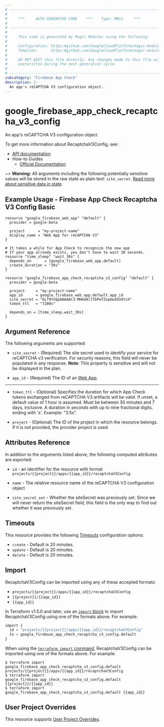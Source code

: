 ```yaml
---
# ----------------------------------------------------------------------------
#
#     ***     AUTO GENERATED CODE    ***    Type: MMv1     ***
#
# ----------------------------------------------------------------------------
#
#     This code is generated by Magic Modules using the following:
#
#     Configuration: https:#github.com/GoogleCloudPlatform/magic-modules/tree/main/mmv1/products/firebaseappcheck/RecaptchaV3Config.yaml
#     Template:      https:#github.com/GoogleCloudPlatform/magic-modules/tree/main/mmv1/templates/terraform/resource.html.markdown.tmpl
#
#     DO NOT EDIT this file directly. Any changes made to this file will be
#     overwritten during the next generation cycle.
#
# ----------------------------------------------------------------------------
subcategory: "Firebase App Check"
description: |-
  An app's reCAPTCHA V3 configuration object.
---
```


# google_firebase_app_check_recaptcha_v3_config

An app's reCAPTCHA V3 configuration object.


To get more information about RecaptchaV3Config, see:

* [API documentation](https://firebase.google.com/docs/reference/appcheck/rest/v1/projects.apps.recaptchaV3Config)
* How-to Guides
    * [Official Documentation](https://firebase.google.com/docs/app-check)

~> **Warning:** All arguments including the following potentially sensitive
values will be stored in the raw state as plain text: `site_secret`.
[Read more about sensitive data in state](https://www.terraform.io/language/state/sensitive-data).

## Example Usage - Firebase App Check Recaptcha V3 Config Basic


```hcl
resource "google_firebase_web_app" "default" {
  provider = google-beta

  project      = "my-project-name"
  display_name = "Web App for reCAPTCHA V3"
}

# It takes a while for App Check to recognize the new app
# If your app already exists, you don't have to wait 30 seconds.
resource "time_sleep" "wait_30s" {
  depends_on      = [google_firebase_web_app.default]
  create_duration = "30s"
}

resource "google_firebase_app_check_recaptcha_v3_config" "default" {
  provider = google-beta

  project     = "my-project-name"
  app_id      = google_firebase_web_app.default.app_id
  site_secret = "6Lf9YnQpAAAAAC3-MHmdAllTbPwTZxpUw5d34YzX"
  token_ttl   = "7200s"

  depends_on = [time_sleep.wait_30s]
}
```

## Argument Reference

The following arguments are supported:


* `site_secret` -
  (Required)
  The site secret used to identify your service for reCAPTCHA v3 verification.
  For security reasons, this field will never be populated in any response.
  **Note**: This property is sensitive and will not be displayed in the plan.

* `app_id` -
  (Required)
  The ID of an
  [Web App](https://firebase.google.com/docs/reference/firebase-management/rest/v1beta1/projects.webApps#WebApp.FIELDS.app_id).


- - -


* `token_ttl` -
  (Optional)
  Specifies the duration for which App Check tokens exchanged from reCAPTCHA V3 artifacts will be valid.
  If unset, a default value of 1 hour is assumed. Must be between 30 minutes and 7 days, inclusive.
  A duration in seconds with up to nine fractional digits, ending with 's'. Example: "3.5s".

* `project` - (Optional) The ID of the project in which the resource belongs.
    If it is not provided, the provider project is used.


## Attributes Reference

In addition to the arguments listed above, the following computed attributes are exported:

* `id` - an identifier for the resource with format `projects/{{project}}/apps/{{app_id}}/recaptchaV3Config`

* `name` -
  The relative resource name of the reCAPTCHA V3 configuration object

* `site_secret_set` -
  Whether the siteSecret was previously set. Since we will never return the siteSecret field, this field is the only way to find out whether it was previously set.


## Timeouts

This resource provides the following
[Timeouts](https://developer.hashicorp.com/terraform/plugin/sdkv2/resources/retries-and-customizable-timeouts) configuration options:

- `create` - Default is 20 minutes.
- `update` - Default is 20 minutes.
- `delete` - Default is 20 minutes.

## Import


RecaptchaV3Config can be imported using any of these accepted formats:

* `projects/{{project}}/apps/{{app_id}}/recaptchaV3Config`
* `{{project}}/{{app_id}}`
* `{{app_id}}`


In Terraform v1.5.0 and later, use an [`import` block](https://developer.hashicorp.com/terraform/language/import) to import RecaptchaV3Config using one of the formats above. For example:

```tf
import {
  id = "projects/{{project}}/apps/{{app_id}}/recaptchaV3Config"
  to = google_firebase_app_check_recaptcha_v3_config.default
}
```

When using the [`terraform import` command](https://developer.hashicorp.com/terraform/cli/commands/import), RecaptchaV3Config can be imported using one of the formats above. For example:

```
$ terraform import google_firebase_app_check_recaptcha_v3_config.default projects/{{project}}/apps/{{app_id}}/recaptchaV3Config
$ terraform import google_firebase_app_check_recaptcha_v3_config.default {{project}}/{{app_id}}
$ terraform import google_firebase_app_check_recaptcha_v3_config.default {{app_id}}
```

## User Project Overrides

This resource supports [User Project Overrides](https://registry.terraform.io/providers/hashicorp/google/latest/docs/guides/provider_reference#user_project_override).

